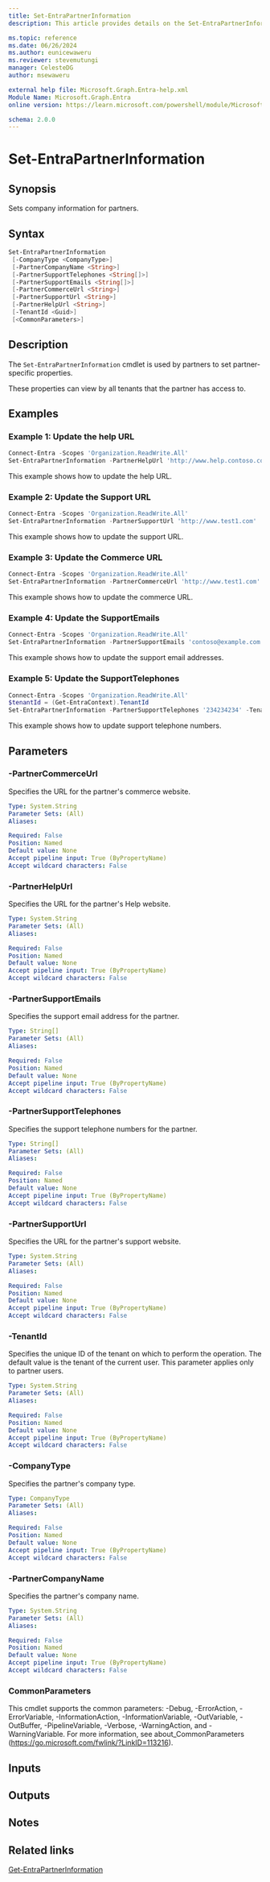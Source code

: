 ```yaml
---
title: Set-EntraPartnerInformation
description: This article provides details on the Set-EntraPartnerInformation command.

ms.topic: reference
ms.date: 06/26/2024
ms.author: eunicewaweru
ms.reviewer: stevemutungi
manager: CelesteDG
author: msewaweru

external help file: Microsoft.Graph.Entra-help.xml
Module Name: Microsoft.Graph.Entra
online version: https://learn.microsoft.com/powershell/module/Microsoft.Graph.Entra/Set-EntraPartnerInformation

schema: 2.0.0
---
```


# Set-EntraPartnerInformation

## Synopsis

Sets company information for partners.

## Syntax

```powershell
Set-EntraPartnerInformation
 [-CompanyType <CompanyType>]
 [-PartnerCompanyName <String>]
 [-PartnerSupportTelephones <String[]>]
 [-PartnerSupportEmails <String[]>]
 [-PartnerCommerceUrl <String>]
 [-PartnerSupportUrl <String>]
 [-PartnerHelpUrl <String>]
 [-TenantId <Guid>]
 [<CommonParameters>]
```

## Description

The `Set-EntraPartnerInformation` cmdlet is used by partners to set partner-specific properties.

These properties can view by all tenants that the partner has access to.

## Examples

### Example 1: Update the help URL

```powershell
Connect-Entra -Scopes 'Organization.ReadWrite.All'
Set-EntraPartnerInformation -PartnerHelpUrl 'http://www.help.contoso.com'
```

This example shows how to update the help URL.

### Example 2: Update the Support URL

```powershell
Connect-Entra -Scopes 'Organization.ReadWrite.All'
Set-EntraPartnerInformation -PartnerSupportUrl 'http://www.test1.com'
```

This example shows how to update the support URL.

### Example 3: Update the Commerce URL

```powershell
Connect-Entra -Scopes 'Organization.ReadWrite.All'
Set-EntraPartnerInformation -PartnerCommerceUrl 'http://www.test1.com'
```

This example shows how to update the commerce URL.

### Example 4: Update the SupportEmails

```powershell
Connect-Entra -Scopes 'Organization.ReadWrite.All'
Set-EntraPartnerInformation -PartnerSupportEmails 'contoso@example.com'
```

This example shows how to update the support email addresses.

### Example 5: Update the SupportTelephones

```powershell
Connect-Entra -Scopes 'Organization.ReadWrite.All'
$tenantId = (Get-EntraContext).TenantId
Set-EntraPartnerInformation -PartnerSupportTelephones '234234234' -TenantId $tenantId
```

This example shows how to update support telephone numbers.

## Parameters

### -PartnerCommerceUrl

Specifies the URL for the partner's commerce website.

```yaml
Type: System.String
Parameter Sets: (All)
Aliases:

Required: False
Position: Named
Default value: None
Accept pipeline input: True (ByPropertyName)
Accept wildcard characters: False
```

### -PartnerHelpUrl

Specifies the URL for the partner's Help website.

```yaml
Type: System.String
Parameter Sets: (All)
Aliases:

Required: False
Position: Named
Default value: None
Accept pipeline input: True (ByPropertyName)
Accept wildcard characters: False
```

### -PartnerSupportEmails

Specifies the support email address for the partner.

```yaml
Type: String[]
Parameter Sets: (All)
Aliases:

Required: False
Position: Named
Default value: None
Accept pipeline input: True (ByPropertyName)
Accept wildcard characters: False
```

### -PartnerSupportTelephones

Specifies the support telephone numbers for the partner.

```yaml
Type: String[]
Parameter Sets: (All)
Aliases:

Required: False
Position: Named
Default value: None
Accept pipeline input: True (ByPropertyName)
Accept wildcard characters: False
```

### -PartnerSupportUrl

Specifies the URL for the partner's support website.

```yaml
Type: System.String
Parameter Sets: (All)
Aliases:

Required: False
Position: Named
Default value: None
Accept pipeline input: True (ByPropertyName)
Accept wildcard characters: False
```

### -TenantId

Specifies the unique ID of the tenant on which to perform the operation.
The default value is the tenant of the current user.
This parameter applies only to partner users.

```yaml
Type: System.String
Parameter Sets: (All)
Aliases:

Required: False
Position: Named
Default value: None
Accept pipeline input: True (ByPropertyName)
Accept wildcard characters: False
```

### -CompanyType

Specifies the partner's company type.

```yaml
Type: CompanyType
Parameter Sets: (All)
Aliases:

Required: False
Position: Named
Default value: None
Accept pipeline input: True (ByPropertyName)
Accept wildcard characters: False
```

### -PartnerCompanyName

Specifies the partner's company name.

```yaml
Type: System.String
Parameter Sets: (All)
Aliases:

Required: False
Position: Named
Default value: None
Accept pipeline input: True (ByPropertyName)
Accept wildcard characters: False
```

### CommonParameters

This cmdlet supports the common parameters: -Debug, -ErrorAction, -ErrorVariable, -InformationAction, -InformationVariable, -OutVariable, -OutBuffer, -PipelineVariable, -Verbose, -WarningAction, and -WarningVariable. For more information, see about_CommonParameters (<https://go.microsoft.com/fwlink/?LinkID=113216>).

## Inputs

## Outputs

## Notes

## Related links

[Get-EntraPartnerInformation](Get-EntraPartnerInformation.md)
